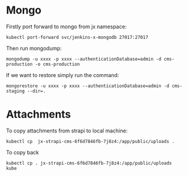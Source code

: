 # Mongo
Firstly port forward to mongo from jx namespace:
```
kubectl port-forward svc/jenkins-x-mongodb 27017:27017
```

Then run mongodump:
```
mongodump -u xxxx -p xxxx --authenticationDatabase=admin -d cms-production -o cms-production
```

If we want to restore simply run the command:
```
mongorestore -u xxxx -p xxxx --authenticationDatabase=admin -d cms-staging --dir=.
```


# Attachments
To copy attachments from strapi to local machine:
```
kubectl cp  jx-strapi-cms-6f6d7846fb-7j8z4:/app/public/uploads .
```

To copy back 
```
kubectl cp . jx-strapi-cms-6f6d7846fb-7j8z4:/app/public/uploads
kube
```
